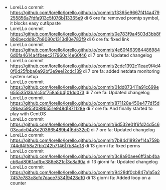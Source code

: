 * LoreLLo commit <https://github.com/lorello/lorello.github.io/commit/13365e9667f414a479255856a7fdfa913c5f076b|13365e9> di 6 ore fa: removed promtp symbol, it blocks easy cut&paste
* LoreLLo commit <https://github.com/lorello/lorello.github.io/commit/0e783f9a4503d3bb8f8b6becdd8c7b8080c1313d|0e783f9> di 6 ore fa: fixed link
* LoreLLo commit <https://github.com/lorello/lorello.github.io/commit/4e60f4639844869846d0fa4614a4fbeec217960c|4e60f46> di 7 ore fa: Updated changelog
* LoreLLo commit <https://github.com/lorello/lorello.github.io/commit/2cdc1392c11eae9f4d40f0d25fbba6a92bf3e9ee|2cdc139> di 7 ore fa: added netdata monitoring system setup
* LoreLLo commit <https://github.com/lorello/lorello.github.io/commit/01dd073411a91c699e65553513ba1c5bf758a5b4|01dd073> di 7 ore fa: Updated changelog
* LoreLLo commit <https://github.com/lorello/lorello.github.io/commit/871128e450e477d15d29bea5955f089b551e948d|871128e> di 7 ore fa: And finally started to play with CentOS
* LoreLLo commit <https://github.com/lorello/lorello.github.io/commit/6d532e01f6fd24d5c603eadc04a3d203665489b4|6d532e0> di 7 ore fa: Updated changelog
* LoreLLo commit <https://github.com/lorello/lorello.github.io/commit/7b84d1892ef14a759b744df4f58a2fbb242b7146|7b84d18> di 13 giorni fa: fixed perms
* LoreLLo commit <https://github.com/lorello/lorello.github.io/commit/3c8a90aee6ff3ab4bacb6ad8061adfbc386e821c|3c8a90a> di 13 giorni fa: Updated changelog
* LoreLLo commit <https://github.com/lorello/lorello.github.io/commit/9428df0cb847a1a5a27457e783c8cfd7dace7534|9428df0> di 13 giorni fa: Added loop on a counter
